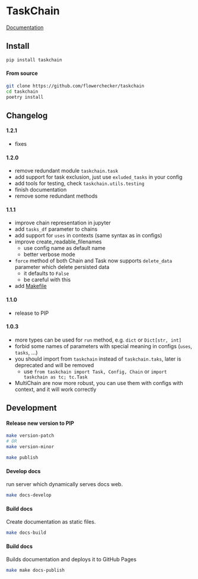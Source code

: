 # TaskChain

[Documentation](https://flowerchecker.github.io/taskchain/)


## Install

```bash
pip install taskchain
```

#### From source
```bash
git clone https://github.com/flowerchecker/taskchain
cd taskchain
poetry install
```

## Changelog

#### 1.2.1
- fixes


#### 1.2.0
- remove redundant module `taskchain.task`
- add support for task exclusion, just use `exluded_tasks` in your config
- add tools for testing, check `taskchain.utils.testing`
- finish documentation
- remove some redundant methods

#### 1.1.1
- improve chain representation in jupyter
- add `tasks_df` parameter to chains
- add support for `uses` in contexts (same syntax as in configs)
- improve create_readable_filenames
  - use config name as default name
  - better verbose mode
- `force` method of both Chain and Task now supports `delete_data` parameter which delete persisted data 
  - it defaults to `False`
  - be careful with this
- add [Makefile](Makefile)

#### 1.1.0
- release to PIP

#### 1.0.3
- more types can be used for `run` method, e.g. `dict` or `Dict[str, int]`
- forbid some names of parameters with special meaning in configs (`uses`, `tasks`, ...)
- you should import from `taskchain` instead of `taskchain.taks`, later is deprecated and will be removed
  - use `from taskchain import Task, Config, Chain` or `import taskchain as tc; tc.Task`
- MultiChain are now more robust, you can use them with configs with context, and it will work correctly 

## Development

#### Release new version to PIP

```bash
make version-patch
# OR
make version-minor

make publish
```

#### Develop docs
run server which dynamically serves docs web.
```bash
make docs-develop
```

#### Build docs

Create documentation as static files. 
```bash
make docs-build
```


#### Build docs

Builds documentation and deploys it to GitHub Pages
```bash
make make docs-publish
```
